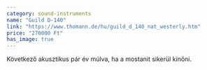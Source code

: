 ```yaml
---
category: sound-instruments
name: "Guild D-140"
link: "https://www.thomann.de/hu/guild_d_140_nat_westerly.htm"
price: "270000 Ft"
has_image: true
---
```

Következő akusztikus pár év múlva, ha a mostanit sikerül kinőni.
